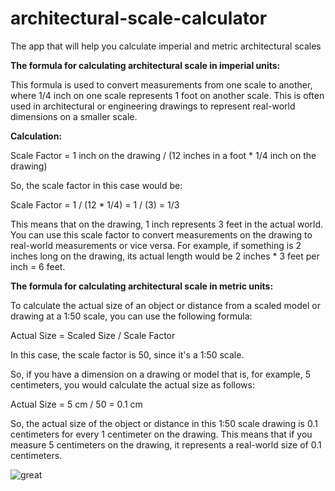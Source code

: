 # architectural-scale-calculator
The app that will help you calculate imperial and metric architectural scales

**The formula for calculating architectural scale in imperial units:**

This formula is used to convert measurements from one scale to another, where 1/4 inch on one scale represents 1 foot on another scale. This is often used in architectural or engineering drawings to represent real-world dimensions on a smaller scale.

**Calculation:**

Scale Factor = 1 inch on the drawing / (12 inches in a foot * 1/4 inch on the drawing)

So, the scale factor in this case would be:

Scale Factor = 1 / (12 * 1/4) = 1 / (3) = 1/3

This means that on the drawing, 1 inch represents 3 feet in the actual world. You can use this scale factor to convert measurements on the drawing to real-world measurements or vice versa. For example, if something is 2 inches long on the drawing, its actual length would be 2 inches * 3 feet per inch = 6 feet.

**The formula for calculating architectural scale in metric units:**

To calculate the actual size of an object or distance from a scaled model or drawing at a 1:50 scale, you can use the following formula:

Actual Size = Scaled Size / Scale Factor

In this case, the scale factor is 50, since it's a 1:50 scale.

So, if you have a dimension on a drawing or model that is, for example, 5 centimeters, you would calculate the actual size as follows:

Actual Size = 5 cm / 50 = 0.1 cm

So, the actual size of the object or distance in this 1:50 scale drawing is 0.1 centimeters for every 1 centimeter on the drawing. This means that if you measure 5 centimeters on the drawing, it represents a real-world size of 0.1 centimeters.


![great]([http://url/to/img.png](https://vectorization.eu/architectural-scale-calculator/img/architectural-scale-calculator.jpg)https://vectorization.eu/architectural-scale-calculator/img/architectural-scale-calculator.jpg)

